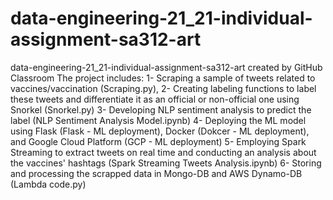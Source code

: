 # data-engineering-21_21-individual-assignment-sa312-art
data-engineering-21_21-individual-assignment-sa312-art created by GitHub Classroom
The project includes:
1- Scraping a sample of tweets related to vaccines/vaccination (Scraping.py),
2- Creating labeling functions to label these tweets and differentiate it as an official or non-official one using Snorkel (Snorkel.py)
3- Developing NLP sentiment analysis to predict the label (NLP Sentiment Analysis Model.ipynb)
4- Deploying the ML model using Flask (Flask - ML deployment), Docker (Dokcer - ML deployment), and Google Cloud Platform (GCP - ML deployment)
5- Employing Spark Streaming to extract tweets on real time and conducting an analysis about the vaccines' hashtags (Spark Streaming Tweets Analysis.ipynb)
6- Storing and processing the scrapped data in Mongo-DB and AWS Dynamo-DB (Lambda code.py)
